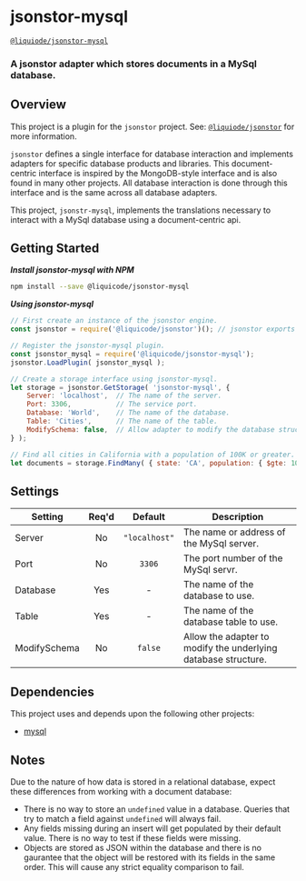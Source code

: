# jsonstor-mysql
[`@liquiode/jsonstor-mysql`](https://github.com/liquicode/jsonstor-mysql)

### A jsonstor adapter which stores documents in a MySql database.


Overview
---------------------------------------------------------------------

This project is a plugin for the `jsonstor` project.
See: [`@liquiode/jsonstor`](https://github.com/liquicode/jsonstor) for more information.

`jsonstor` defines a single interface for database interaction and implements adapters for specific database products and libraries.
This document-centric interface is inspired by the MongoDB-style interface and is also found in many other projects.
All database interaction is done through this interface and is the same across all database adapters.

This project, `jsonstr-mysql`, implements the translations necessary to interact with a MySql database
  using a document-centric api.


Getting Started
---------------------------------------------------------------------

***Install jsonstor-mysql with NPM***
```bash
npm install --save @liquicode/jsonstor-mysql
```

***Using jsonstor-mysql***
```js
// First create an instance of the jsonstor engine.
const jsonstor = require('@liquicode/jsonstor')(); // jsonstor exports a function.

// Register the jsonstor-mysql plugin.
const jsonstor_mysql = require('@liquicode/jsonstor-mysql');
jsonstor.LoadPlugin( jsonstor_mysql );

// Create a storage interface using jsonstor-mysql.
let storage = jsonstor.GetStorage( 'jsonstor-mysql', {
	Server: 'localhost',  // The name of the server.
	Port: 3306,           // The service port.
	Database: 'World',    // The name of the database.
	Table: 'Cities',      // The name of the table.
	ModifySchema: false,  // Allow adapter to modify the database structure.
} );

// Find all cities in California with a population of 100K or greater.
let documents = storage.FindMany( { state: 'CA', population: { $gte: 100000 } } );
```


Settings
---------------------------------------------------------------------

| **Setting**  | **Req'd** |  **Default**  | **Description**                                                |
|--------------|:---------:|:-------------:|----------------------------------------------------------------|
| Server       |     No    | `"localhost"` | The name or address of the MySql server.                       |
| Port         |     No    |     `3306`    | The port number of the MySql servr.                            |
| Database     |    Yes    |       -       | The name of the database to use.                               |
| Table        |    Yes    |       -       | The name of the database table to use.                         |
| ModifySchema |     No    |    `false`    | Allow the adapter to modify the underlying database structure. |


Dependencies
---------------------------------------------------------------------

This project uses and depends upon the following other projects:

- [mysql](https://github.com/mysqljs/mysql)


Notes
---------------------------------------------------------------------

Due to the nature of how data is stored in a relational database,
  expect these differences from working with a document database:
- There is no way to store an `undefined` value in a database.
  Queries that try to match a field against `undefined` will always fail.
- Any fields missing during an insert will get populated by their default value.
  There is no way to test if these fields were missing.
- Objects are stored as JSON within the database and there is no gaurantee
  that the object will be restored with its fields in the same order.
  This will cause any strict equality comparison to fail.


